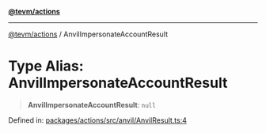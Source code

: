 [**@tevm/actions**](../README.md)

***

[@tevm/actions](../globals.md) / AnvilImpersonateAccountResult

# Type Alias: AnvilImpersonateAccountResult

> **AnvilImpersonateAccountResult**: `null`

Defined in: [packages/actions/src/anvil/AnvilResult.ts:4](https://github.com/evmts/tevm-monorepo/blob/main/packages/actions/src/anvil/AnvilResult.ts#L4)
